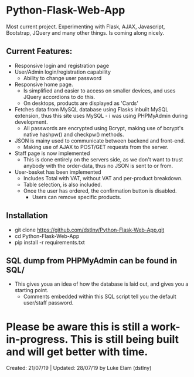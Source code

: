 # Python-Flask-Web-App
Most current project. Experimenting with Flask, AJAX, Javascript, Bootstrap, JQuery and many other things. Is coming along nicely.

## Current Features:
- Responsive login and registration page
- User/Admin login/registration capability
  - Ability to change user password
- Responsive home page. 
  - Is simplified and easier to access on smaller devices, and uses JQuery accordions to do this.
  - On desktops, products are displayed as 'Cards'
- Fetches data from MySQL database using Flasks inbuilt MySQL extension, thus this site uses MySQL - i was using PHPMyAdmin during development.
  - All passwords are encrypted using Bcrypt, making use of bcrypt's native hashpw() and checkpw() methods.
- JSON is mainy used to communicate between backend and front-end.
  - Making use of AJAX to POST/GET requests from the server.
- Staff page is now implemented
  - This is done entirely on the servers side, as we don't want to trust anybody with the order-data, thus no JSON is sent to or from.
- User-basket has been implemented
  - Includes Total with VAT, without VAT and per-product breakdown.
  - Table selection, is also included.
  - Once the user has ordered, the confirmation button is disabled.
    - Users can remove specific products.

## Installation
- git clone https://github.com/dstlny/Python-Flask-Web-App.git
- cd Python-Flask-Web-App
- pip install -r requirements.txt
  
 ## SQL dump from PHPMyAdmin can be found in SQL/
 - This gives youa an idea of how the database is laid out, and gives you a starting point.
   - Comments embedded within this SQL script tell you the default user/staff password.
 
 # Please be aware this is still a work-in-progress. This is still being built and will get better with time.
 
 Created: 21/07/19 | Updated: 28/07/19 by Luke Elam (dstlny)
